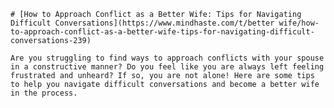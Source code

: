 
    # [How to Approach Conflict as a Better Wife: Tips for Navigating Difficult Conversations](https://www.mindhaste.com/t/better wife/how-to-approach-conflict-as-a-better-wife-tips-for-navigating-difficult-conversations-239)

    Are you struggling to find ways to approach conflicts with your spouse in a constructive manner? Do you feel like you are always left feeling frustrated and unheard? If so, you are not alone! Here are some tips to help you navigate difficult conversations and become a better wife in the process.
    